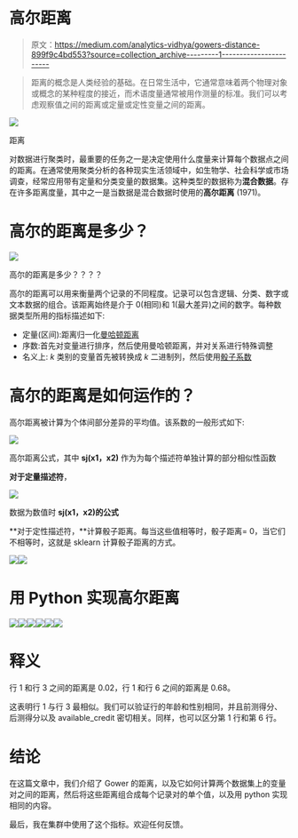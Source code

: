 # 高尔距离

> 原文：<https://medium.com/analytics-vidhya/gowers-distance-899f9c4bd553?source=collection_archive---------1----------------------->

> 距离的概念是人类经验的基础。在日常生活中，它通常意味着两个物理对象或概念的某种程度的接近，而术语度量通常被用作测量的标准。我们可以考虑观察值之间的距离或定量或定性变量之间的距离。

![](img/2ae4e75b9274b797d38416d5a72c0039.png)

距离

对数据进行聚类时，最重要的任务之一是决定使用什么度量来计算每个数据点之间的距离。在通常使用聚类分析的各种现实生活领域中，如生物学、社会科学或市场调查，经常应用带有定量和分类变量的数据集。这种类型的数据称为**混合数据**。存在许多距离度量，其中之一是当数据是混合数据时使用的**高尔距离** (1971)。

# 高尔的距离是多少？

![](img/994b73a3fe5ebf686c62c1c94cd63d1e.png)

高尔的距离是多少？？？？

高尔的距离可以用来衡量两个记录的不同程度。记录可以包含逻辑、分类、数字或文本数据的组合。该距离始终是介于 0(相同)和 1(最大差异)之间的数字。每种数据类型所用的指标描述如下:

*   定量(区间):距离归一化[曼哈顿距离](https://en.wikipedia.org/wiki/Taxicab_geometry)
*   序数:首先对变量进行排序，然后使用曼哈顿距离，并对关系进行特殊调整
*   名义上: *k* 类别的变量首先被转换成 *k* 二进制列，然后使用[骰子系数](http://stats.stackexchange.com/a/55802/21654)

# **高尔的距离是如何运作的？**

高尔距离被计算为个体间部分差异的平均值。该系数的一般形式如下:

![](img/4a51634c126dab998cfe289088d7a255.png)

高尔距离公式，其中 **sj(x1，x2)** 作为为每个描述符单独计算的部分相似性函数

**对于定量描述符**，

![](img/6181add0bed2f1d42abbe20fd109c360.png)

数据为数值时 **sj(x1，x2)的公式**

**对于定性描述符，**计算骰子距离。每当这些值相等时，骰子距离= 0，当它们不相等时，这就是 sklearn 计算骰子距离的方式。

![](img/71f7410d5c3f0fa2e23356e70ac92041.png)![](img/754446e72169dc2d9e3403443450cdc7.png)

# 用 Python 实现高尔距离

![](img/5b9dc231c7e53b6279b75e70ad53cdb7.png)![](img/15dd6385de9d5e3646d236f30103673e.png)![](img/ea3cea77f6077b3f472863705ab7055f.png)![](img/ad1538ff68083b2ba1f5bcb9972c55fb.png)![](img/bdcd1b0581e7b838d4fa9ddda17c03b3.png)![](img/a07efdae994232ef0fd8ac35ef6e489d.png)

# **释义**

行 1 和行 3 之间的距离是 0.02，行 1 和行 6 之间的距离是 0.68。

这表明行 1 与行 3 最相似。我们可以验证行的年龄和性别相同，并且前测得分、后测得分以及 available_credit 密切相关。同样，也可以区分第 1 行和第 6 行。

# 结论

在这篇文章中，我们介绍了 Gower 的距离，以及它如何计算两个数据集上的变量对之间的距离，然后将这些距离组合成每个记录对的单个值，以及用 python 实现相同的内容。

最后，我在集群中使用了这个指标。欢迎任何反馈。